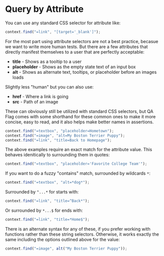 # Query by Attribute

You can use any standard CSS selector for attribute like:

```typescript
context.find("=link", "[target='_blank']");
```

For the most part using attribute selectors are not a best practice, becasue we want to write more human tests. But there are a few attributes that directly manifest themselves to a user that are perfectly acceptable:

- **title** - Shows as a tooltip to a user
- **placeholder** - Shows as the empty state text of an input box
- **alt** - Shows as alternate text, tooltips, or placeholder before an images loads

Slightly less "human" but you can also use:

- **href** - Where a link is going
- **src** - Path of an image

These can obviously still be utilized with standard CSS selectors, but QA Flag comes with some shorthand for these common ones to make it more concise, easy to read, and it also helps make better names in assertions.

```typescript
context.find("=textbox", "placeholder=Hometown");
context.find("=image", "alt=My Boston Terrier Puppy");
context.find("=link", "title=Back to Homepage");
```

The above examples require an exact match for the attribute value. This behaves idenitically to surrounding them in quotes:

```typescript
context.find("=textbox", "placeholder='Favorite College Team'");
```

If you want to do a fuzzy "contains" match, surrounded by wildcards `*`:

```typescript
context.find("=textbox", "alt=*dog*");
```

Surrounded by `^...*` for starts with:

```typescript
context.find("=link", "title=^Back*");
```

Or surrounded by `*...$` for ends with:

```typescript
context.find("=link", "title=*Home$");
```

There is an alternate syntax for any of these, if you prefer working with functions rather than these string selectors. Otherwise, it works exactly the same including the options outlined above for the value:

```typescript
context.find("=image", alt("My Boston Terrier Puppy"));
```
